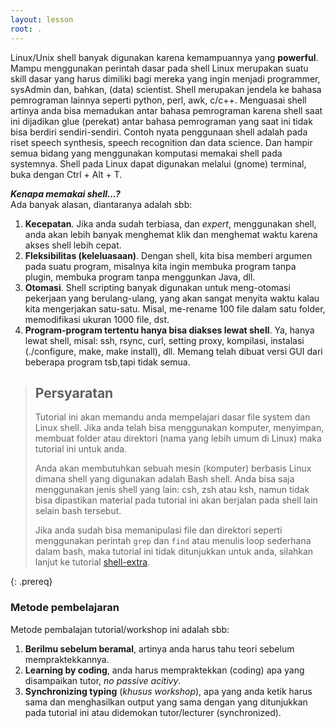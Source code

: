```yaml
---
layout: lesson
root: .
---
```


Linux/Unix shell banyak digunakan karena kemampuannya yang **powerful**. Mampu menggunakan perintah dasar pada shell Linux merupakan suatu skill dasar yang harus dimiliki bagi mereka yang ingin menjadi programmer, sysAdmin dan, bahkan, (data) scientist. Shell merupakan jendela ke bahasa pemrograman lainnya seperti python, perl, awk, c/c++. Menguasai shell artinya anda bisa memadukan antar bahasa pemrograman karena shell saat ini dijadikan glue (perekat) antar bahasa pemrograman yang saat ini tidak bisa berdiri sendiri-sendiri. Contoh nyata penggunaan shell adalah pada riset speech synthesis, speech recognition dan data science. Dan hampir semua bidang yang menggunakan komputasi memakai shell pada systemnya. Shell pada Linux dapat digunakan melalui (gnome) terminal, buka dengan Ctrl + Alt + T.


***Kenapa memakai shell...?***  
Ada banyak alasan, diantaranya adalah sbb:  
1. **Kecepatan**. Jika anda sudah terbiasa, dan *expert*, menggunakan shell, anda akan lebih banyak menghemat klik dan menghemat waktu karena akses shell lebih cepat.
2. **Fleksibilitas (keleluasaan)**. Dengan shell, kita bisa memberi argumen pada suatu program, misalnya kita ingin membuka program tanpa plugin, membuka program tanpa menggunkan Java, dll.
3. **Otomasi**. Shell scripting banyak digunakan untuk meng-otomasi pekerjaan yang berulang-ulang, yang akan sangat menyita waktu kalau kita mengerjakan satu-satu. Misal, me-rename 100 file dalam satu folder, memodifikasi ukuran 1000 file, dst.
4. **Program-program tertentu hanya bisa diakses lewat shell**. Ya, hanya lewat shell, misal: ssh, rsync, curl, setting proxy, kompilasi, instalasi (./configure, make, make install), dll. Memang telah dibuat versi GUI dari beberapa program tsb,tapi tidak semua.


> ## Persyaratan
>
> Tutorial ini akan memandu anda mempelajari dasar file system dan Linux shell.
> Jika anda telah bisa menggunakan komputer, menyimpan, membuat folder atau direktori (nama yang lebih umum di Linux)
> maka tutorial ini untuk anda.
> 
> Anda akan membutuhkan sebuah mesin (komputer) berbasis Linux dimana shell yang digunakan adalah Bash shell.
> Anda bisa saja menggunakan jenis shell yang lain: csh, zsh atau ksh, namun tidak
> bisa dipastikan material pada tutorial ini akan berjalan pada shell lain selain bash tersebut.
>
> Jika anda sudah bisa memanipulasi file dan direktori seperti menggunakan perintah `grep` dan `find`
> atau menulis loop sederhana dalam bash, maka tutorial ini tidak ditunjukkan untuk anda,
> silahkan lanjut ke tutorial [shell-extra](www.swcarpentry.github.io/shell-extra).
>
{: .prereq}

### Metode pembelajaran 
Metode pembalajan tutorial/workshop ini adalah sbb: 
1. **Berilmu sebelum beramal**, artinya anda harus tahu teori sebelum mempraktekkannya.
2. **Learning by coding**, anda harus mempraktekkan (coding) apa yang disampaikan tutor, *no passive acitivy*.
3. **Synchronizing typing** (*khusus workshop*), apa yang anda ketik harus sama dan menghasilkan output yang sama dengan yang ditunjukkan pada tutorial ini atau didemokan tutor/lecturer (synchronized). 
